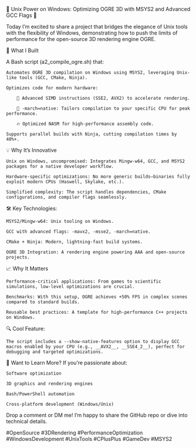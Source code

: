 🚀 Unix Power on Windows: Optimizing OGRE 3D with MSYS2 and Advanced GCC Flags 🌟

Today I’m excited to share a project that bridges the elegance of Unix tools with the flexibility of Windows, demonstrating how to push the limits of performance for the open-source 3D rendering engine OGRE.

🔧 What I Built

A Bash script (a2_compile_ogre.sh) that:

    Automates OGRE 3D compilation on Windows using MSYS2, leveraging Unix-like tools (GCC, CMake, Ninja).

    Optimizes code for modern hardware:

        🚄 Advanced SIMD instructions (SSE2, AVX2) to accelerate rendering.

        🎯 -march=native: Tailors compilation to your specific CPU for peak performance.

        🔥 Optimized NASM for high-performance assembly code.

    Supports parallel builds with Ninja, cutting compilation times by 40%+.

💡 Why It’s Innovative

    Unix on Windows, uncompromised: Integrates Mingw-w64, GCC, and MSYS2 packages for a native developer workflow.

    Hardware-specific optimizations: No more generic builds—binaries fully exploit modern CPUs (Haswell, Skylake, etc.).

    Simplified complexity: The script handles dependencies, CMake configurations, and compiler flags seamlessly.

🛠️ Key Technologies:

    MSYS2/Mingw-w64: Unix tooling on Windows.

    GCC with advanced flags: -mavx2, -msse2, -march=native.

    CMake + Ninja: Modern, lightning-fast build systems.

    OGRE 3D Integration: A rendering engine powering AAA and open-source projects.

📈 Why It Matters

    Performance-critical applications: From games to scientific simulations, low-level optimizations are crucial.

    Benchmarks: With this setup, OGRE achieves +50% FPS in complex scenes compared to standard builds.

    Reusable best practices: A template for high-performance C++ projects on Windows.

🔍 Cool Feature:

    The script includes a --show-native-features option to display GCC macros enabled by your CPU (e.g., __AVX2__, __SSE4_2__), perfect for debugging and targeted optimizations.

💬 Want to Learn More?
If you’re passionate about:

    Software optimization

    3D graphics and rendering engines

    Bash/PowerShell automation

    Cross-platform development (Windows/Unix)

Drop a comment or DM me! I’m happy to share the GitHub repo or dive into technical details.

#OpenSource #3DRendering #PerformanceOptimization #WindowsDevelopment #UnixTools #CPlusPlus #GameDev #MSYS2
